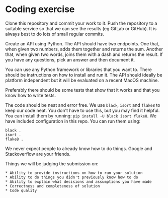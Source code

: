 # Coding exercise

Clone this repository and commit your work to it.  Push the repository to a suitable service so that we can see the results (eg GitLab or GitHub).  It is always best to do lots of small regular commits.

Create an API using Python.  The API should have two endpoints.  One that, when given two numbers, adds them together and returns the sum.  Another that, when given two words, joins them with a dash and returns the result.  If you have any questions, pick an answer and then document it.

You can use any Python framework or libraries that you want to.  There should be instructions on how to install and run it.  The API should ideally be platform independent but it will be evaluated on a recent MacOS machine.

Preferably there should be some tests that show that it works and that you know how to write tests.

The code should be neat and error free.  We use `black`, `isort` and `flake8` to keep our code neat.  You don't have to use this, but you may find it helpful.  You can install them by running: `pip install -U black isort flake8`.  We have included configuration in this repo.  You can run them using:

    black .
    isort .
    flake8 .

We never expect people to already know how to do things.  Google and Stackoverflow are your friends.

Things we will be judging the submission on:

    * Ability to provide instructions on how to run your solution
    * Ability to do things you didn't previously know how to do
    * Ability to explain what decisions and assumptions you have made
    * Correctness and completeness of solution
    * Code quality

